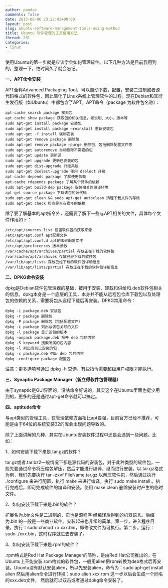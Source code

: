 ```yaml
---
author: pandao
comments: false
date: 2013-08-06 23:22:02+00:00
layout: post
slug: ubuntu-software-management-tools-using-method
title: Ubuntu 软件管理的工具使用方法
thread: 231
categories:
- linux
---
```


使用Ubuntu的第一步就是应该学会如何管理软件。以下几种方法是目前我用到的，整理一下，怕时间久了就会忘记。

**一、APT命令安装**

APT全称Advanced Packaging Tool，可以自动下载，配置，安装二进制或者源代码格式的软件包，因此简化了Linux系统上管理软件的过程。现在Debian和其衍生发行版（如Ubuntu）中都包含了APT。APT命令（package 为软件包名称）：

    apt-cache search package 搜索包
    apt-cache show package 获取包的相关信息，如说明、大小、版本等
    sudo apt-get install package 安装包
    sudo apt-get install package –reinstall 重新安装包
    sudo apt-get -f install 强制安装
    sudo apt-get remove package 删除包
    sudo apt-get remove package –purge 删除包，包括删除配置文件等
    sudo apt-get autoremove 自动删除不需要的包
    sudo apt-get update 更新源
    sudo apt-get upgrade 更新已安装的包
    sudo apt-get dist-upgrade 升级系统
    sudo apt-get dselect-upgrade 使用 dselect 升级
    apt-cache depends package 了解使用依赖
    apt-cache rdepends package 了解某个具体的依赖
    sudo apt-get build-dep package 安装相关的编译环境
    apt-get source package 下载该包的源代码
    sudo apt-get clean && sudo apt-get autoclean 清理下载文件的存档
    sudo apt-get check 检查是否有损坏的依赖

除了要了解基本的apt指令外，还需要了解下一些与APT相关的文件，具体每个文件作用如下：

    /etc/apt/sources.list 设置软件包的获取来源
    /etc/apt/apt.conf apt配置文件
    /etc/apt/apt.conf.d apt的零碎配置文件
    /etc/apt/preferences 版本参数
    /var/cache/apt/archives/partial 存放正在下载的软件包
    /var/cache/apt/archives 存放已经下载的软件包
    /var/lib/apt/lists 存放已经下载的软件包详细信息
    /var/lib/apt/lists/partial 存放正在下载的软件包详细信息

**二、DPKG命令安装**

dpkg是Debian软件包管理器的基础，被用于安装、卸载和供给和.deb软件包相关的信息。dpkg本身是一个底层的工具，本身并不能从远程包仓库下载包以及处理包的依赖的关系，需要将包从远程下载后再安装。DPKG常用命令：

    dpkg -i package.deb 安装包
    dpkg -r package 删除包
    dpkg -P package 删除包（包括配置文件）
    dpkg -L package 列出与该包关联的文件
    dpkg -l package 显示该包的版本
    dpkg –unpack package.deb 解开 deb 包的内容
    dpkg -S keyword 搜索所属的包内容
    dpkg -l 列出当前已安装的包
    dpkg -c package.deb 列出 deb 包的内容
    dpkg –configure package 配置包

注意：更多选项可通过 dpkg -h 查询，有些指令需要超级用户权限才能执行。

**三、Synaptic Package Manager（新立得软件包管理器）**

由于synaptic是GUI界面的，没啥命令好说的，其实这个在Ubuntu里面也挺少用到的，更多的还是通过apt-get命令就可以搞定。

**四、aptitude命令**

与apt类似的管理工具，在管理依赖方面相比apt要强，目前官方已经不推荐，可能是由于64位的系统安装32的库会出现问题导致的。

除了上面讲解的几种，其实在Ubuntu安装软件过程中还是会遇到一些问题。比如：

1、如何安装下载下来是.tar.gz的软件？

tar.gz或者.tar.bz2一般情况下都是源代码的安装包，对于此种类型的软件包，一般先要通过命令将压缩包解压，然后才能进行编译，继而进行安装。以.tar.gz格式为例，我们先要执行 tar -zxvf FileName.tar.gz 以解压软件包，然后通过执行 ./configure 来进行配置，执行 make 来进行编译，执行 sudo make install 。执行完成后，即可完成软件的编译和安装。使用 make clean 删除安装时产生的临时文件。

2、如何安装下载下来是.bin的软件？

扩展名为.bin文件是二进制的，它也是源程序 经编译后得到的机器语言。后缀为.bin 的一般是一些商业软件。安装起来也非常的简单。第一步，进入程序目录，执行：sudo chmod +x xxx.bin，即修改文件为可执行。第二步，运行：sudo ./xxx.bin，这时程序就进去安装了。

3、如何安装下载下来是.rpm的软件？

.rpm格式是Red Hat Package Manager的简称，是由Red Hat公司推出的，在Ubuntu上不能安装.rpm格式的软件包，一般用alien把rpm转换为deb格式后再安装。Ubuntu没有默认安装alien，所以先安装alien，命令为：sudo apt-get install alien 然后用alien命令进行转换：sudo alien xxx.rpm 这一步以后会生成一个同名的xxx.deb文件， 然后就可以双击或者通过dpkg命令安装了。
